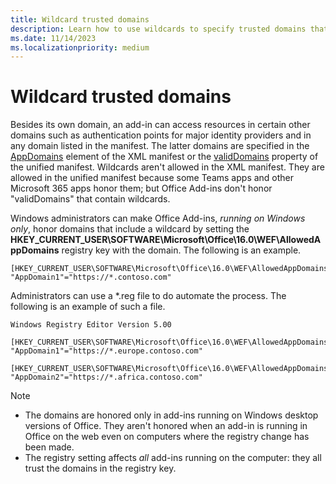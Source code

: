 ```yaml
---
title: Wildcard trusted domains
description: Learn how to use wildcards to specify trusted domains that aren't listed in the manifest.
ms.date: 11/14/2023
ms.localizationpriority: medium
---
```


# Wildcard trusted domains

Besides its own domain, an add-in can access resources in certain other domains such as authentication points for major identity providers and in any domain listed in the manifest. The latter domains are specified in the [AppDomains](/javascript/api/manifest/appdomains) element of the XML manifest or the [validDomains](/microsoftteams/platform/resources/schema/manifest-schema-dev-preview#validdomains) property of the unified manifest. Wildcards aren't allowed in the XML manifest. They are allowed in the unified manifest because some Teams apps and other Microsoft 365 apps honor them; but Office Add-ins don't honor "validDomains" that contain wildcards. 

Windows administrators can make Office Add-ins, *running on Windows only*, honor domains that include a wildcard by setting the **HKEY_CURRENT_USER\SOFTWARE\Microsoft\Office\16.0\WEF\AllowedAppDomains** registry key with the domain. The following is an example.

```
[HKEY_CURRENT_USER\SOFTWARE\Microsoft\Office\16.0\WEF\AllowedAppDomains]
"AppDomain1"="https://*.contoso.com" 
```

Administrators can use a *.reg file to do automate the process. The following is an example of such a file.

```
Windows Registry Editor Version 5.00

[HKEY_CURRENT_USER\SOFTWARE\Microsoft\Office\16.0\WEF\AllowedAppDomains]
"AppDomain1"="https://*.europe.contoso.com" 

[HKEY_CURRENT_USER\SOFTWARE\Microsoft\Office\16.0\WEF\AllowedAppDomains]
"AppDomain2"="https://*.africa.contoso.com" 
```

> [!NOTE]
>
> - The domains are honored only in add-ins running on Windows desktop versions of Office. They aren't honored when an add-in is running in Office on the web even on computers where the registry change has been made. 
> - The registry setting affects *all* add-ins running on the computer: they all trust the domains in the registry key.
